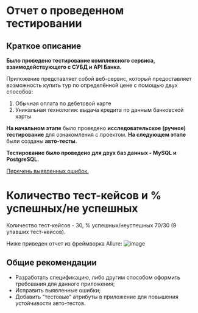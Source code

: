 # Отчет о проведенном тестировании
## Краткое описание
**Было проведено тестирование комплексного сервиса, взаимодействующего с СУБД и API Банка.**

Приложение представляет собой веб-сервис, который предоставляет возможность купить тур по определённой цене с помощью двух способов:
1. Обычная оплата по дебетовой карте
1. Уникальная технология: выдача кредита по данным банковской карты

**На начальном этапе** было проведено **исследовательское (ручное) тестирование** для ознакомления с проектом.
**На следующем этапе** были созданы **авто-тесты**.

**Тестирование было проведено для двух баз данных - MySQL и PostgreSQL.**


[Перечень выявленных ошибок.](https://github.com/IlyaMahnach/DiplomWork/issues)

# Количество тест-кейсов и % успешных/не успешных
Количество тест-кейсов - 30, % успешных/неуспешных 70/30 (9 упавших тест-кейсов).

Ниже приведен отчет из фреймворка Allure:
![image](https://user-images.githubusercontent.com/98087178/182285826-2f17d074-4ead-4802-8b64-3dadeac7d046.png)

## Общие рекомендации
- Разработать спецификацию, либо другим способом оформить требования для данного приложения;
- Исправить выявленные ошибки;
- Добавить "тестовые" атрибуты в приложение для повышения устойчивости авто-тестов.
